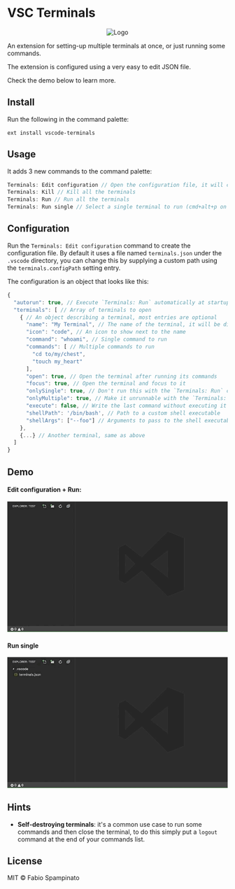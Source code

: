 # VSC Terminals

<p align="center">
	<img src="https://raw.githubusercontent.com/fabiospampinato/vscode-terminals/master/resources/logo-128x128.png" alt="Logo">
</p>

An extension for setting-up multiple terminals at once, or just running some commands.

The extension is configured using a very easy to edit JSON file.

Check the demo below to learn more.

## Install

Run the following in the command palette:

```shell
ext install vscode-terminals
```

## Usage

It adds 3 new commands to the command palette:

```js
Terminals: Edit configuration // Open the configuration file, it will create it for you if needed
Terminals: Kill // Kill all the terminals
Terminals: Run // Run all the terminals
Terminals: Run single // Select a single terminal to run (cmd+alt+p on Mac, ctrl+alt+p Elsewhere)
```

## Configuration

Run the `Terminals: Edit configuration` command to create the configuration file. By default it uses a file named `terminals.json` under the `.vscode` directory, you can change this by supplying a custom path using the `terminals.configPath` setting entry.

The configuration is an object that looks like this:

```js
{
  "autorun": true, // Execute `Terminals: Run` automatically at startup
  "terminals": [ // Array of terminals to open
    { // An object describing a terminal, most entries are optional
      "name": "My Terminal", // The name of the terminal, it will be displayed in the dropdown
      "icon": "code", // An icon to show next to the name
      "command": "whoami", // Single command to run
      "commands": [ // Multiple commands to run
        "cd to/my/chest",
        "touch my_heart"
      ],
      "open": true, // Open the terminal after running its commands
      "focus": true, // Open the terminal and focus to it
      "onlySingle": true, // Don't run this with the `Terminals: Run` command
      "onlyMultiple": true, // Make it unrunnable with the `Terminals: Run single` command
      "execute": false, // Write the last command without executing it
      "shellPath": '/bin/bash', // Path to a custom shell executable
      "shellArgs": ["--foo"] // Arguments to pass to the shell executable
    },
    {...} // Another terminal, same as above
  ]
}
```

## Demo

#### Edit configuration + Run:

![Run](resources/run.gif)

#### Run single

![Run single](resources/run_single.gif)

## Hints

- **Self-destroying terminals**: it's a common use case to run some commands and then close the terminal, to do this simply put a `logout` command at the end of your commands list.

## License

MIT © Fabio Spampinato
